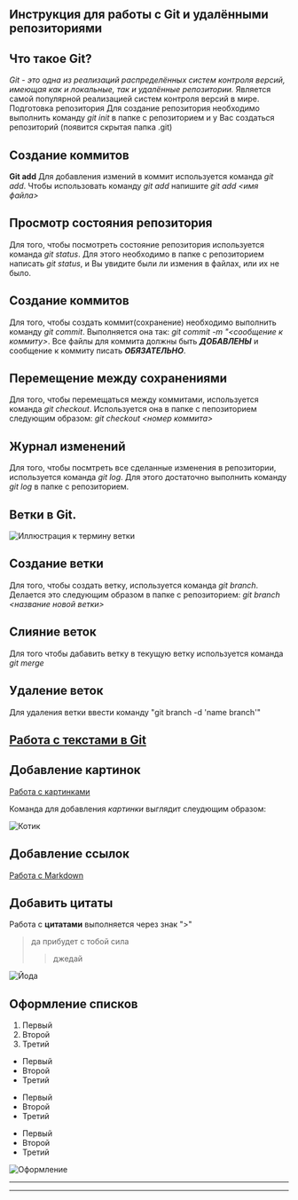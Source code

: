 ## Инструкция для работы с Git и удалёнными репозиториями

## Что такое Git?
*Git - это одна из реализаций распределённых систем контроля версий, имеющая как и локальные, так и удалённые репозитории.* Является самой популярной реализацией систем контроля версий в мире.
Подготовка репозитория
Для создание репозитория необходимо выполнить команду *git init*  в папке с репозиторием и у Вас создаться репозиторий (появится скрытая папка .git)

## Создание коммитов

**Git add**
Для добавления измений в коммит используется команда *git add*. Чтобы использовать команду *git add* напишите *git add <имя файла>*

## Просмотр состояния репозитория
Для того, чтобы посмотреть состояние репозитория используется команда *git status*. Для этого необходимо в папке с репозиторием написать *git status*, и Вы увидите были ли измения в файлах, или их не было.

## Создание коммитов
Для того, чтобы создать коммит(сохранение) необходимо выполнить команду *git commit*. Выполняется она так: *git commit -m "<сообщение к коммиту>*. Все файлы для коммита должны быть ***ДОБАВЛЕНЫ*** и сообщение к коммиту писать ***ОБЯЗАТЕЛЬНО***.

## Перемещение между сохранениями
Для того, чтобы перемещаться между коммитами, используется команда *git checkout*. Используется она в папке с пепозиторием следующим образом: *git checkout <номер коммита>*

## Журнал изменений
Для того, чтобы посмтреть все сделанные изменения в репозитории, используется команда *git log*. Для этого достаточно выполнить команду *git log* в папке с репозиторием.

## Ветки в Git.
![Иллюстрация к термину ветки](https://www.businessstudio.ru/wiki/docs/current/lib/exe/fetch.php/ru/manual/manage_model/lang_manage_model_03.png)


## Создание ветки

Для того, чтобы создать ветку, используется команда *git branch*. Делается это следующим образом в папке с репозиторием: *git branch <название новой ветки>*

## Слияние веток

Для того чтобы дабавить ветку в текущую ветку используется команда *git merge <name branch>*

## Удаление веток
Для удаления ветки ввести команду "git branch -d 'name branch'"

## [Работа с текстами в Git](https://www.8host.com/blog/kak-ispolzovat-git-v-rabote-s-tekstami/)

## Добавление картинок

[Работа с картинками](https://gist.github.com/oleglomako/d483f4bc8446ae11013fb6f17f979c79)

Команда для добавления *картинки* выглядит слеудющим образом:

![Котик](https://krasivosti.pro/uploads/posts/2021-03/1616475211_2-p-nyashnie-kotyata-foto-koshka-2.jpg)

## Добавление ссылок

[Работа с Markdown](https://lifehacker.ru/)

## Добавить цитаты

 Работа с **цитатами** выполняется через знак ">"
 > да прибудет с тобой сила
 >>джедай

![Йода](https://static.wikia.nocookie.net/rustarwars/images/7/7e/33-1133-267761.jpg/revision/latest?cb=20120101130802)


 ## Оформление списков

 1. Первый
 2. Второй
 3. Третий

 * Первый
 * Второй
 * Третий

 - Первый
 - Второй
 - Третий

 + Первый
 + Второй
 + Третий

 ![Оформление](https://encrypted-tbn0.gstatic.com/images?q=tbn:ANd9GcTc1PrW_iQq7vaUJ-pqrQmrbg3JWYK041ff9Q&usqp=CAU)
 ***
 ---
